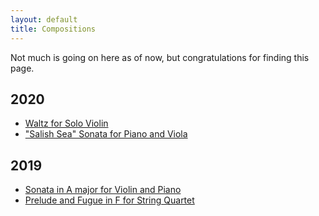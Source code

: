 ```yaml
---
layout: default
title: Compositions
---
```


Not much is going on here as of now, but congratulations for finding this page.

## 2020

* [Waltz for Solo Violin](/compositions/waltz-violin)
* ["Salish Sea" Sonata for Piano and Viola](/compositions/salish-sea)

## 2019

* [Sonata in A major for Violin and Piano](/compositions/sonata-amy)
* [Prelude and Fugue in F for String Quartet](/compositions/p&f-in-f-quartet)
